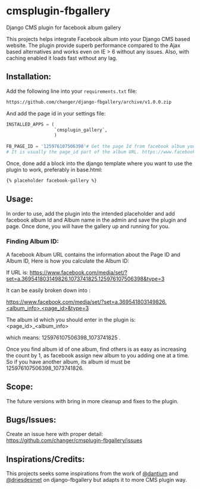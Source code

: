 cmsplugin-fbgallery
===================

Django CMS plugin for facebook album gallery

This projects helps integrate Facebook album into your Django CMS based website. The plugin provide superb performance compared to the Ajax based alternatives and works even on IE > 6 without any issues. Also, with caching enabled it loads fast without any lag.


## Installation:

Add the following line into your `requirements.txt` file:

```bash
https://github.com/changer/django-fbgallery/archive/v1.0.0.zip
```
And add the page id in your settings file:

```py
INSTALLED_APPS = (
                  `cmsplugin_gallery`,
                  )
                  
FB_PAGE_ID = '125976107506398'# Get the page Id from facebook album you want to use.
# It is usually the page_id part of the album URL. https://www.facebook.com/media/set/?set=a.369541803149826.<album_info>.<page_id>&type=3 

```


Once, done add a block into the django template where you want to use the plugin to work, preferably in
base.html:

```html
{% placeholder facebook-gallery %}
```

## Usage:

In order to use, add the plugin into the intended placeholder and add facebook album Id and Album name in the admin and save the plugin and page. Once done, you will have the gallery up and running for you. 

### Finding Album ID:

A facebook Album URL contains the information about the Page ID and Album ID, Here is how you calculate the Album ID:

If URL is: https://www.facebook.com/media/set/?set=a.369541803149826.1073741825.125976107506398&type=3

It can be easily broken down into :

https://www.facebook.com/media/set/?set=a.369541803149826.<album_info>.<page_id>&type=3

The album id which you should enter in the plugin is: <page_id>_<album_info>

which means: 125976107506398_1073741825 .

Once you find album id of one album, find others is as easy as increasing the count by 1, as facebook assign new album to you adding one at a time. So if you have another album, its album id must be 125976107506398_1073741826.

## Scope:

The future versions with bring in more cleanup and fixes to the plugin.

## Bugs/Issues:

Create an issue here with proper detail: https://github.com/changer/cmsplugin-fbgallery/issues 


## Inspirations/Credits:

This projects seeks some inspirations from the work of [@dantium](https://github.com/dantium) and [@driesdesmet](https://github.com/driesdesmet) on django-fbgallery but adapts it to more CMS plugin way.
